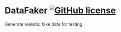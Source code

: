 # DataFaker [![GitHub license](https://img.shields.io/github/license/mattyb678/DataFaker.svg)](https://github.com/mattyb678/DataFaker/blob/master/LICENSE)
Generate realistic fake data for testing
